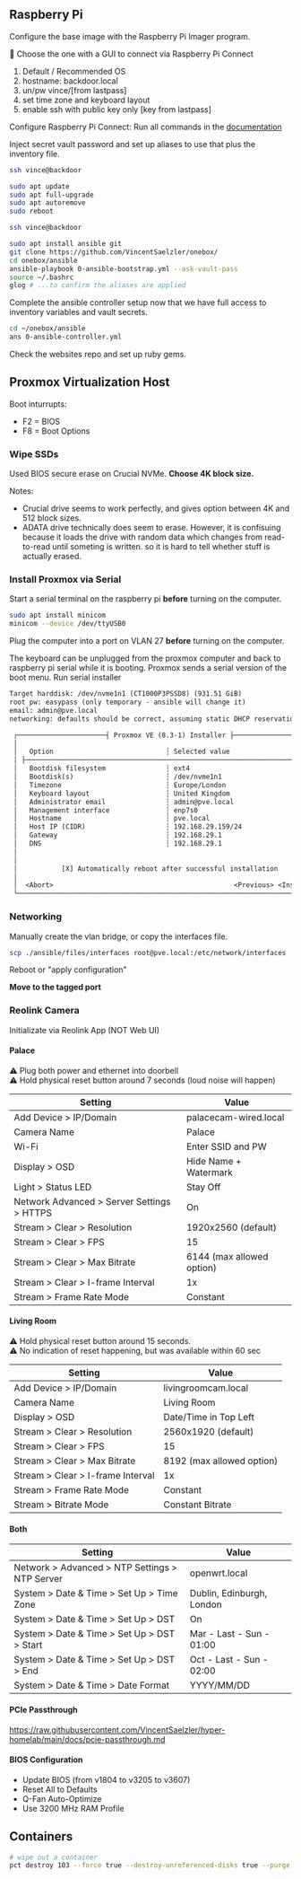 ## Raspberry Pi

Configure the base image with the Raspberry Pi Imager program.

📒 Choose the one with a GUI to connect via Raspberry Pi Connect

1. Default / Recommended OS
1. hostname: backdoor.local
1. un/pw vince/[from lastpass]
1. set time zone and keyboard layout
1. enable ssh with public key only [key from lastpass]

Configure Raspberry Pi Connect: Run all commands in the [documentation](https://www.raspberrypi.com/documentation/services/connect.html)

Inject secret vault password and set up aliases to use that plus the inventory file.

```sh
ssh vince@backdoor
```

```sh
sudo apt update
sudo apt full-upgrade
sudo apt autoremove
sudo reboot
```

```sh
ssh vince@backdoor
```

```sh
sudo apt install ansible git
git clone https://github.com/VincentSaelzler/onebox/
cd onebox/ansible
ansible-playbook 0-ansible-bootstrap.yml --ask-vault-pass
source ~/.bashrc
glog # ...to confirm the aliases are applied
```

Complete the ansible controller setup now that we have full access to inventory variables and vault secrets.

```sh
cd ~/onebox/ansible
ans 0-ansible-controller.yml
```

Check the websites repo and set up ruby gems.

## Proxmox Virtualization Host

Boot inturrupts:

* F2 = BIOS
* F8 = Boot Options

### Wipe SSDs

Used BIOS secure erase on Crucial NVMe. **Choose 4K block size.**

Notes:

* Crucial drive seems to work perfectly, and gives option between 4K and 512 block sizes.
* ADATA drive technically does seem to erase. However, it is confisuing because it loads the drive with random data which changes from read-to-read until someting is written. so it is hard to tell whether stuff is actually erased.

### Install Proxmox via Serial

Start a serial terminal on the raspberry pi **before** turning on the computer.

```sh
sudo apt install minicom
minicom --device /dev/ttyUSB0
```

Plug the computer into a port on VLAN 27 **before** turning on the computer.

The keyboard can be unplugged from the proxmox computer and back to raspberry pi serial while it is booting. Proxmox sends a serial version of the boot menu. Run serial installer

```txt
Target harddisk: /dev/nvme1n1 (CT1000P3PSSD8) (931.51 GiB)
root pw: easypass (only temporary - ansible will change it)
email: admin@pve.local
networking: defaults should be correct, assuming static DHCP reservation is configured

 ┌──────────────────────┤ Proxmox VE (8.3-1) Installer ├──────────────────────┐
 │                                                                            │
 │   Option                            ┆ Selected value                       │
 │ ├────────────────────────────────────────────────────────────────────────┤ │
 │   Bootdisk filesystem               ┆ ext4                                 │
 │   Bootdisk(s)                       ┆ /dev/nvme1n1                         │
 │   Timezone                          ┆ Europe/London                        │
 │   Keyboard layout                   ┆ United Kingdom                       │
 │   Administrator email               ┆ admin@pve.local                      │
 │   Management interface              ┆ enp7s0                               │
 │   Hostname                          ┆ pve.local                            │
 │   Host IP (CIDR)                    ┆ 192.168.29.159/24                    │
 │   Gateway                           ┆ 192.168.29.1                         │
 │   DNS                               ┆ 192.168.29.1                         │
 │                                                                            │
 │                                                                            │
 │           [X] Automatically reboot after successful installation           │
 │                                                                            │
 │  <Abort>                                             <Previous> <Install>  │
 └────────────────────────────────────────────────────────────────────────────┘
```

### Networking

Manually create the vlan bridge, or copy the interfaces file.

```sh
scp ./ansible/files/interfaces root@pve.local:/etc/network/interfaces
```

Reboot or "apply configuration"

**Move to the tagged port**

### Reolink Camera

Initializate via Reolink App (NOT Web UI)

#### Palace

⚠️ Plug both power and ethernet into doorbell  
⚠️ Hold physical reset button around 7 seconds (loud noise will happen)

Setting|Value
-|-
Add Device > IP/Domain | palacecam-wired.local
Camera Name | Palace
Wi-Fi | Enter SSID and PW
Display > OSD | Hide Name + Watermark
Light > Status LED | Stay Off
Network Advanced > Server Settings > HTTPS | On
Stream > Clear > Resolution | 1920x2560 (default)
Stream > Clear > FPS | 15
Stream > Clear > Max Bitrate | 6144 (max allowed option)
Stream > Clear > I-frame Interval | 1x
Stream > Frame Rate Mode | Constant

#### Living Room

⚠️ Hold physical reset button around 15 seconds.  
⚠️ No indication of reset happening, but was available within 60 sec

Setting|Value
-|-
Add Device > IP/Domain | livingroomcam.local
Camera Name | Living Room
Display > OSD | Date/Time in Top Left
Stream > Clear > Resolution | 2560x1920 (default)
Stream > Clear > FPS | 15
Stream > Clear > Max Bitrate | 8192 (max allowed option)
Stream > Clear > I-frame Interval | 1x
Stream > Frame Rate Mode | Constant
Stream > Bitrate Mode | Constant Bitrate

#### Both

Setting|Value
-|-
Network > Advanced > NTP Settings > NTP Server | openwrt.local
System > Date & Time > Set Up > Time Zone | Dublin, Edinburgh, London
System > Date & Time > Set Up > DST | On
System > Date & Time > Set Up > DST > Start | Mar - Last - Sun - 01:00
System > Date & Time > Set Up > DST > End   | Oct - Last - Sun - 02:00
System > Date & Time > Date Format | YYYY/MM/DD

#### PCIe Passthrough

<https://raw.githubusercontent.com/VincentSaelzler/hyper-homelab/main/docs/pcie-passthrough.md>

#### BIOS Configuration

* Update BIOS (from v1804 to v3205 to v3607)
* Reset All to Defaults
* Q-Fan Auto-Optimize
* Use 3200 MHz RAM Profile

## Containers

```sh
# wipe out a container
pct destroy 103 --force true --destroy-unreferenced-disks true --purge true
```
